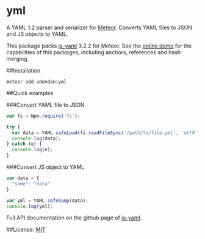 yml
==========

A YAML 1.2 parser and serializer for [Meteor][1]. Converts YAML files to JSON and JS objects to YAML.

This package packs [js-yaml][2] 3.2.2 for Meteor. See the [online demo][3] for the capabilities of this packages, including anchors, references and hash merging.

##Installation

```
meteor add udondan:yml
```

##Quick examples

###Convert YAML file to JSON

```js
var fs = Npm.require('fs');

try {
  var data = YAML.safeLoad(fs.readFileSync('/path/to/file.yml', 'utf8'));
  console.log(data);
} catch (e) {
  console.log(e);
}
```

###Convert JS object to YAML

```js
var data = {
  "some": "data"
}

var yml = YAML.safeDump(data);
console.log(yml);
```

Full API documentation on the github page of [js-yaml][3].

##License: [MIT][4]

  [1]: https://www.meteor.com/
  [2]: https://github.com/nodeca/js-yaml
  [3]: http://nodeca.github.io/js-yaml/
  [4]: https://github.com/udondan/meteor-yml/blob/master/LICENSE
